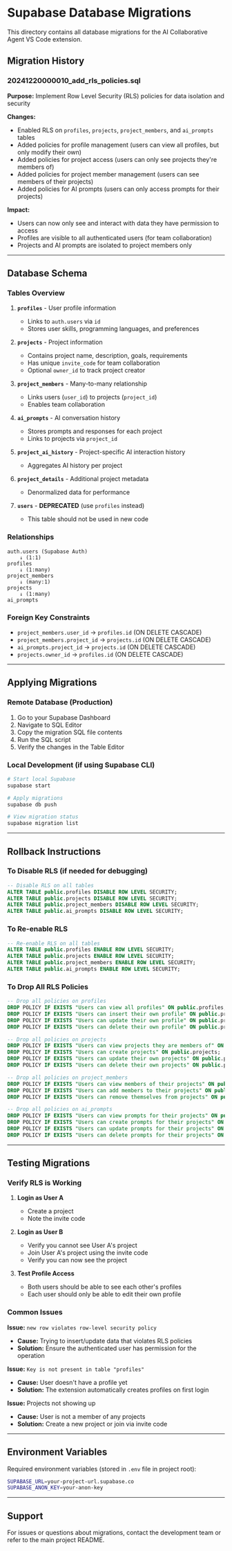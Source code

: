 # Supabase Database Migrations

This directory contains all database migrations for the AI Collaborative Agent VS Code extension.

## Migration History

### 20241220000010_add_rls_policies.sql
**Purpose:** Implement Row Level Security (RLS) policies for data isolation and security

**Changes:**
- Enabled RLS on `profiles`, `projects`, `project_members`, and `ai_prompts` tables
- Added policies for profile management (users can view all profiles, but only modify their own)
- Added policies for project access (users can only see projects they're members of)
- Added policies for project member management (users can see members of their projects)
- Added policies for AI prompts (users can only access prompts for their projects)

**Impact:**
- Users can now only see and interact with data they have permission to access
- Profiles are visible to all authenticated users (for team collaboration)
- Projects and AI prompts are isolated to project members only

---

## Database Schema

### Tables Overview

1. **`profiles`** - User profile information
   - Links to `auth.users` via `id`
   - Stores user skills, programming languages, and preferences
   
2. **`projects`** - Project information
   - Contains project name, description, goals, requirements
   - Has unique `invite_code` for team collaboration
   - Optional `owner_id` to track project creator

3. **`project_members`** - Many-to-many relationship
   - Links users (`user_id`) to projects (`project_id`)
   - Enables team collaboration

4. **`ai_prompts`** - AI conversation history
   - Stores prompts and responses for each project
   - Links to projects via `project_id`

5. **`project_ai_history`** - Project-specific AI interaction history
   - Aggregates AI history per project

6. **`project_details`** - Additional project metadata
   - Denormalized data for performance

7. **`users`** - **DEPRECATED** (use `profiles` instead)
   - This table should not be used in new code

### Relationships

```
auth.users (Supabase Auth)
    ↓ (1:1)
profiles
    ↓ (1:many)
project_members
    ↓ (many:1)
projects
    ↓ (1:many)
ai_prompts
```

### Foreign Key Constraints

- `project_members.user_id` → `profiles.id` (ON DELETE CASCADE)
- `project_members.project_id` → `projects.id` (ON DELETE CASCADE)
- `ai_prompts.project_id` → `projects.id` (ON DELETE CASCADE)
- `projects.owner_id` → `profiles.id` (ON DELETE CASCADE)

---

## Applying Migrations

### Remote Database (Production)

1. Go to your Supabase Dashboard
2. Navigate to SQL Editor
3. Copy the migration SQL file contents
4. Run the SQL script
5. Verify the changes in the Table Editor

### Local Development (if using Supabase CLI)

```bash
# Start local Supabase
supabase start

# Apply migrations
supabase db push

# View migration status
supabase migration list
```

---

## Rollback Instructions

### To Disable RLS (if needed for debugging)

```sql
-- Disable RLS on all tables
ALTER TABLE public.profiles DISABLE ROW LEVEL SECURITY;
ALTER TABLE public.projects DISABLE ROW LEVEL SECURITY;
ALTER TABLE public.project_members DISABLE ROW LEVEL SECURITY;
ALTER TABLE public.ai_prompts DISABLE ROW LEVEL SECURITY;
```

### To Re-enable RLS

```sql
-- Re-enable RLS on all tables
ALTER TABLE public.profiles ENABLE ROW LEVEL SECURITY;
ALTER TABLE public.projects ENABLE ROW LEVEL SECURITY;
ALTER TABLE public.project_members ENABLE ROW LEVEL SECURITY;
ALTER TABLE public.ai_prompts ENABLE ROW LEVEL SECURITY;
```

### To Drop All RLS Policies

```sql
-- Drop all policies on profiles
DROP POLICY IF EXISTS "Users can view all profiles" ON public.profiles;
DROP POLICY IF EXISTS "Users can insert their own profile" ON public.profiles;
DROP POLICY IF EXISTS "Users can update their own profile" ON public.profiles;
DROP POLICY IF EXISTS "Users can delete their own profile" ON public.profiles;

-- Drop all policies on projects
DROP POLICY IF EXISTS "Users can view projects they are members of" ON public.projects;
DROP POLICY IF EXISTS "Users can create projects" ON public.projects;
DROP POLICY IF EXISTS "Users can update their own projects" ON public.projects;
DROP POLICY IF EXISTS "Users can delete their own projects" ON public.projects;

-- Drop all policies on project_members
DROP POLICY IF EXISTS "Users can view members of their projects" ON public.project_members;
DROP POLICY IF EXISTS "Users can add members to their projects" ON public.project_members;
DROP POLICY IF EXISTS "Users can remove themselves from projects" ON public.project_members;

-- Drop all policies on ai_prompts
DROP POLICY IF EXISTS "Users can view prompts for their projects" ON public.ai_prompts;
DROP POLICY IF EXISTS "Users can create prompts for their projects" ON public.ai_prompts;
DROP POLICY IF EXISTS "Users can update prompts for their projects" ON public.ai_prompts;
DROP POLICY IF EXISTS "Users can delete prompts for their projects" ON public.ai_prompts;
```

---

## Testing Migrations

### Verify RLS is Working

1. **Login as User A**
   - Create a project
   - Note the invite code

2. **Login as User B**
   - Verify you cannot see User A's project
   - Join User A's project using the invite code
   - Verify you can now see the project

3. **Test Profile Access**
   - Both users should be able to see each other's profiles
   - Each user should only be able to edit their own profile

### Common Issues

**Issue:** `new row violates row-level security policy`
- **Cause:** Trying to insert/update data that violates RLS policies
- **Solution:** Ensure the authenticated user has permission for the operation

**Issue:** `Key is not present in table "profiles"`
- **Cause:** User doesn't have a profile yet
- **Solution:** The extension automatically creates profiles on first login

**Issue:** Projects not showing up
- **Cause:** User is not a member of any projects
- **Solution:** Create a new project or join via invite code

---

## Environment Variables

Required environment variables (stored in `.env` file in project root):

```bash
SUPABASE_URL=your-project-url.supabase.co
SUPABASE_ANON_KEY=your-anon-key
```

---

## Support

For issues or questions about migrations, contact the development team or refer to the main project README.


